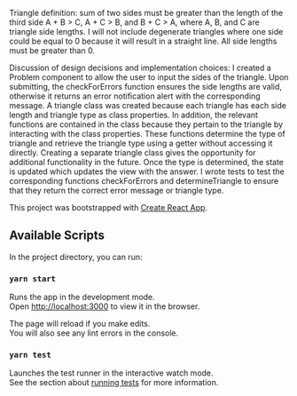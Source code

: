 Triangle definition: sum of two sides must be greater than the length of the third side A + B > C, A + C > B, and B + C > A, where A, B, and C are triangle side lengths. I will not include degenerate triangles where one side could be equal to 0 because it will result in a straight line. All side lengths must be greater than 0.

Discussion of design decisions and implementation choices:
I created a Problem component to allow the user to input the sides of the triangle. Upon submitting, the checkForErrors function ensures the side lengths are valid, otherwise it returns an error notification alert with the corresponding message. A triangle class was created because each triangle has each side length and triangle type as class properties. In addition, the relevant functions are contained in the class because they pertain to the triangle by interacting with the class properties. These functions determine the type of triangle and retrieve the triangle type using a getter without accessing it directly. Creating a separate triangle class gives the opportunity for additional functionality in the future. Once the type is determined, the state is updated which updates the view with the answer. I wrote tests to test the corresponding functions checkForErrors and determineTriangle to ensure that they return the correct error message or triangle type.




This project was bootstrapped with [Create React App](https://github.com/facebook/create-react-app).

## Available Scripts

In the project directory, you can run:

### `yarn start`

Runs the app in the development mode.<br />
Open [http://localhost:3000](http://localhost:3000) to view it in the browser.

The page will reload if you make edits.<br />
You will also see any lint errors in the console.

### `yarn test`

Launches the test runner in the interactive watch mode.<br />
See the section about [running tests](https://facebook.github.io/create-react-app/docs/running-tests) for more information.

